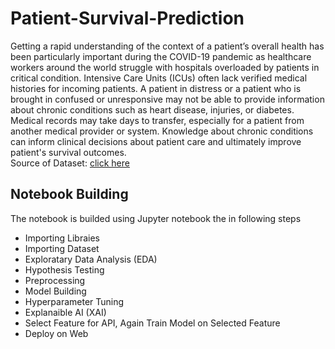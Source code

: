 # Patient-Survival-Prediction
Getting a rapid understanding of the context of a patient’s overall health has been particularly important during the COVID-19 pandemic as healthcare workers around the world struggle with hospitals overloaded by patients in critical condition. Intensive Care Units (ICUs) often lack verified medical histories for incoming patients. A patient in distress or a patient who is brought in confused or unresponsive may not be able to provide information about chronic conditions such as heart disease, injuries, or diabetes. Medical records may take days to transfer, especially for a patient from another medical provider or system. Knowledge about chronic conditions can inform clinical decisions about patient care and ultimately improve patient's survival outcomes.<br>
Source of Dataset: [click here](https://journals.lww.com/ccmjournal/Citation/2019/01001/33__THE_GLOBAL_OPEN_SOURCE_SEVERITY_OF_ILLNESS.36.aspx)
## Notebook Building
The notebook is builded using Jupyter notebook the in following steps
* Importing Libraies
* Importing Dataset
* Exploratary Data Analysis (EDA)
* Hypothesis Testing
* Preprocessing
* Model Building
* Hyperparameter Tuning
* Explanaible AI (XAI)
* Select Feature for API, Again Train Model on Selected Feature
* Deploy on Web

